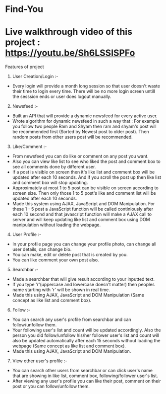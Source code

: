 # Find-You

# Live walkthrough video of this project : https://youtu.be/Sh6LSSISPFo

Features of project

1. User Creation/Login :-
- Every login will provide a month long session so that user doesn't waste their time to login every time. There will be no more login screen untill the sesssion ends or user does logout manually.

2. Newsfeed :-
- Built an API that will provide a dynamic newsfeed for every active user.
- Wrote algorithm for dynamic newsfeed in such a way that :
For example you follow two people Ram and Shyam then ram and shyam's post will be recommended first (Sorted by Newest post to older post). Then random posts from other users post will be recommended.

3. Like/Comment :-
- From newsfeed you can do like or comment on any post you want.
- Also you can view like list to see who liked the post and comment box to see all comments done by different user.
- If a post is visible on screen then it's like list and comment box will be updated after each 10 seconds. And if you scroll the post up then like list and comment box will stop updating.
- Approximately at most 1 to 5 post can be visible on screen according to screen size. Then only those 1 to 5 post's like and comment list will be updated after each 10 seconds.
- Made this system using AJAX, JavaScript and DOM Manipulation. For these 1 - 5 post a JavaScript function will be called continiously after each 10 second and that javascript function will make a AJAX call to server and will keep updating like list and comment box using DOM manipulation without loading the webpage.

4. User Profile :-
- In your profile page you can change your profile photo, can change all user details, can change bio.
- You can make, edit or delete post that is created by you.
- You can like comment your own post also.

5. Searchbar :-
- Made a searchbar that will give result according to your inputted text.
- If you type 'r'(uppercase and lowercase doesn't matter) then peoples name starting with 'r' will be shown in real time.
- Made this using AJAX, JavaScript and DOM Manipulation (Same concept as like list and comment box).

6. Follow :-
- You can search any user's profile from searchbar and can follow/unfollow them.
- Your following user's list and count will be updated accordingly. Also the person you did follow/unfollow his/her follower user's list and count will also be updated automatically after each 15 seconds without loading the webpage (Same concept as like list and comment box).
- Made this using AJAX, JavaScript and DOM Manipulation.

7. View other user's profile :-
- You can search other users from searchbar or can click user's name that are showing in like list, comment box, following/follower user's list.
- After viewing any user's profile you can like their post, comment on their post or you can follow/unfollow them.
